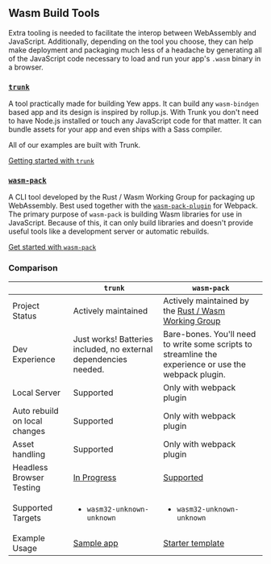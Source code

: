 ## **Wasm Build Tools**

Extra tooling is needed to facilitate the interop between WebAssembly and JavaScript. Additionally,
depending on the tool you choose, they can help make deployment and packaging much less of a
headache by generating all of the JavaScript code necessary to load and run your app's `.wasm`
binary in a browser.

### [**`trunk`**](https://github.com/thedodd/trunk/)

A tool practically made for building Yew apps.
It can build any `wasm-bindgen` based app and its design is inspired by rollup.js.
With Trunk you don't need to have Node.js installed or touch any JavaScript code for that matter.
It can bundle assets for your app and even ships with a Sass compiler.

All of our examples are built with Trunk.

[Getting started with `trunk`](project-setup/using-trunk.md)

### [**`wasm-pack`**](https://rustwasm.github.io/docs/wasm-pack/)

A CLI tool developed by the Rust / Wasm Working Group for packaging up WebAssembly. Best used
together with the [`wasm-pack-plugin`](https://github.com/wasm-tool/wasm-pack-plugin) for Webpack.
The primary purpose of `wasm-pack` is building Wasm libraries for use in JavaScript.
Because of this, it can only build libraries and doesn't provide useful tools like a development server or automatic rebuilds.

[Get started with `wasm-pack`](project-setup/using-wasm-pack.md)

### Comparison

|                               | `trunk`                                                          | `wasm-pack`                                                                                           |
| ----------------------------- | ---------------------------------------------------------------- | ----------------------------------------------------------------------------------------------------  |
| Project Status                | Actively maintained                                              | Actively maintained by the [Rust / Wasm Working Group](https://rustwasm.github.io)                    |
| Dev Experience                | Just works! Batteries included, no external dependencies needed. | Bare-bones. You'll need to write some scripts to streamline the experience or use the webpack plugin. |
| Local Server                  | Supported                                                        | Only with webpack plugin                                                                              |
| Auto rebuild on local changes | Supported                                                        | Only with webpack plugin                                                                              |
| Asset handling                | Supported                                                        | Only with webpack plugin                                                                              |
| Headless Browser Testing      | [In Progress](https://github.com/thedodd/trunk/issues/20)        | [Supported](https://rustwasm.github.io/wasm-pack/book/commands/test.html)                             |
| Supported Targets             | <ul><li><code>wasm32-unknown-unknown</code></li></ul>            | <ul><li><code>wasm32-unknown-unknown</code></li></ul>                                                 |
| Example Usage                 | [Sample app](../project-setup/build-a-sample-app.md)             | [Starter template](https://github.com/yewstack/yew-wasm-pack-minimal)                                 |
